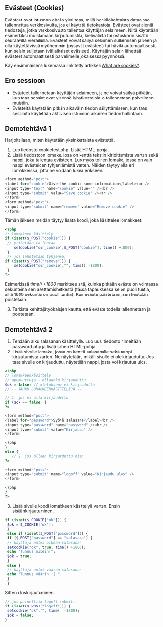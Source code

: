 ## Evästeet (Cookies)

Evästeet ovat istunnon ohella yksi tapa, millä henkilökohtaista dataa saa tallennettua verkkosivulta, jos ei käytetä tietokantoja. Evästeet ovat pieniä tiedostoja, jotka verkkosivusto tallentaa käyttäjän selaimeen.
Niitä käytetään esimerkiksi muistamaan kirjautumistila, kielivalinta tai ostoskorin sisältö seuraavilla vierailuilla.
Evästeet voivat säilyä selaimen sulkemisen jälkeen ja olla käytettävissä myöhemmin (pysyvät evästeet) tai hävitä automaattisesti, kun selain suljetaan (väliaikaiset evästeet).
Käyttäjän selain lähettää evästeet automaattisesti palvelimelle jokaisessa pyynnössä.

Käy ensimmäisenä lukemassa linkitetty artikkeli [What are cookies?](https://www.kaspersky.com/resource-center/definitions/cookies)<base target="_blank">.

## Ero sessioon

- Evästeet tallennetaan käyttäjän selaimeen, ja ne voivat säilyä pitkään, kun taas sessiot ovat yleensä lyhytkestoisia ja tallennetaan palvelimen muistiin.
- Evästeitä käytetään pitkän aikavälin tiedon säilyttämiseen, kun taas sessioita käytetään aktiivisen istunnon aikaisen tiedon hallintaan.

## Demotehtävä 1

Harjoitellaan, miten käytetään yksinkertaista evästettä.

1. Luo tiedosto cookietest.php. Lisää HTML-pohja.
2. Lisää tiedostoon lomake, josa on kenttä tekstin kirjoittamista varten sekä nappi, joka tallentaa evästeen. Luo myös toinen lomake, jossa on vain nappi evästeiden tyhjentämistä varten. Näiden täytyy olla eri lomakkeissa, jotta ne voidaan lukea erikseen.
 
````php 
<form method="post">
<label for="cookie">Give the cookie some information</label><br />
<input type="text" name="cookie" value="" /><br />
<input type="submit" value="Save cookie" /><br />
</form>
<form method="post">
<input type="submit" name="remove" value="Remove cookie" />
</form>
````

Tämän jälkeen meidän täytyy lisätä koodi, joka käsittelee lomakkeet:

````php
<?php
// lomakkeen käsittely
if (isset($_POST["cookie"])) {
 // yritetään tallentaa
    setcookie("our_cookie",$_POST["cookie"], time() +1800);
 }
 // jos lähetetään tyhjennä:
if (isset($_POST["remove"])) {
    setcookie("our_cookie","", time() -1800);
 }
?>
````

Esimerkissä *time() +1800* merkitsee sitä, kuinka pitkään eväste on voimassa sekunteina sen asettamishetkestä (tässä tapauksessa se on puoli tuntia, sillä 1800 sekuntia on puoli tuntia). Kun eväste poistetaan, sen kestokin poistetaan.

3. Tarkista kehittäjätyökalujen kautta, että eväste todella tallennetaan ja poistetaan.

## Demotehtävä 2

1. Tehdään alku salasanan käsittelylle. Luo uusi tiedosto nimeltään password.php ja lisää siihen HTML-pohja.
2. Lisää sivulle lomake, jossa on kenttä salasanalle sekä nappi kirjautumista varten. Ne näytetään, mikäli sivulle ei ole kirjauduttu. Jos taas sivulle on kirjauduttu, näytetään nappi, josta voi kirjautua ulos. 

````php
<?php
// lomakkeenkäsittely
// apumuuttuja - ollaanko kirjauduttu
$ok = false; // oletuksena ei kirjauduttu
// -- TÄHÄN LOMAKKEENKÄSITTELIJÄ --

// 1. jos ei olla kirjauduttu
if ($ok == false) {
?>

<form method="post">
<label for="password">Syötä salasana</label><br />
<input type="password" name="password" /><br />
<input type="submit" value="Kirjaudu" />
</form>

<?php
}
else {
   // 2. jos ollaan kirjauduttu niin
?>

<form method="post">
<input type="submit" name="logoff" value="Kirjaudu ulos" />
</form>

<?php
}
?>
````

3. Lisää sivulle koodi lomakkeen käsittelyä varten. Ensin sisäänkirjautuminen.

````php
if (isset($_COOKIE["ok"])) {
 $ok = $_COOKIE["ok"];
 }
 else if (isset($_POST["password"])) {
 if ($_POST["password"] == "salasana") {
 // käyttäjä antoi oikean salasanan
 setcookie("ok", true, time() +1800);
 echo "Tunnus oikein!";
 $ok = true;
 }
 else {
 // käyttäjä antoi väärän salasanan
 echo "Tunnus väärin :( ";
 }
 }
 ````

 Sitten uloskirjautuminen.

 ````php
 // jos painettiin logoff-submit:
if (isset($_POST["logoff"])) {
  setcookie("ok","", time() -1800);
  $ok = false;
}
````